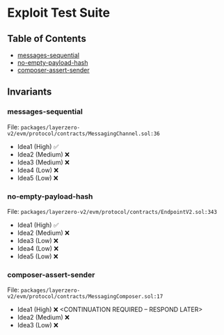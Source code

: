 # Exploit Test Suite

## Table of Contents
- [messages-sequential](exploit-tests/solidity/messages-sequential/Idea1.t.sol)
- [no-empty-payload-hash](exploit-tests/solidity/no-empty-payload-hash/Idea1.t.sol)
- [composer-assert-sender](exploit-tests/solidity/composer-assert-sender/)

## Invariants

### messages-sequential
File: `packages/layerzero-v2/evm/protocol/contracts/MessagingChannel.sol:36`
- Idea1 (High) ✅
- Idea2 (Medium) ❌
- Idea3 (Medium) ❌
- Idea4 (Low) ❌
- Idea5 (Low) ❌

### no-empty-payload-hash
File: `packages/layerzero-v2/evm/protocol/contracts/EndpointV2.sol:343`
- Idea1 (High) ✅
- Idea2 (Medium) ❌
- Idea3 (Low) ❌
- Idea4 (Low) ❌
- Idea5 (Low) ❌

### composer-assert-sender
File: `packages/layerzero-v2/evm/protocol/contracts/MessagingComposer.sol:17`
- Idea1 (High) ❌ <CONTINUATION REQUIRED – RESPOND LATER>
- Idea2 (Medium) ❌
- Idea3 (Low) ❌

